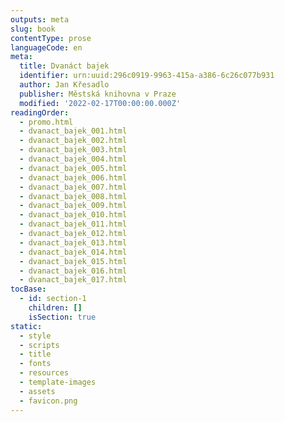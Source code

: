 ```yaml
---
outputs: meta
slug: book
contentType: prose
languageCode: en
meta:
  title: Dvanáct bajek
  identifier: urn:uuid:296c0919-9963-415a-a386-6c26c077b931
  author: Jan Křesadlo
  publisher: Městská knihovna v Praze
  modified: '2022-02-17T00:00:00.000Z'
readingOrder:
  - promo.html
  - dvanact_bajek_001.html
  - dvanact_bajek_002.html
  - dvanact_bajek_003.html
  - dvanact_bajek_004.html
  - dvanact_bajek_005.html
  - dvanact_bajek_006.html
  - dvanact_bajek_007.html
  - dvanact_bajek_008.html
  - dvanact_bajek_009.html
  - dvanact_bajek_010.html
  - dvanact_bajek_011.html
  - dvanact_bajek_012.html
  - dvanact_bajek_013.html
  - dvanact_bajek_014.html
  - dvanact_bajek_015.html
  - dvanact_bajek_016.html
  - dvanact_bajek_017.html
tocBase:
  - id: section-1
    children: []
    isSection: true
static:
  - style
  - scripts
  - title
  - fonts
  - resources
  - template-images
  - assets
  - favicon.png
---
```

